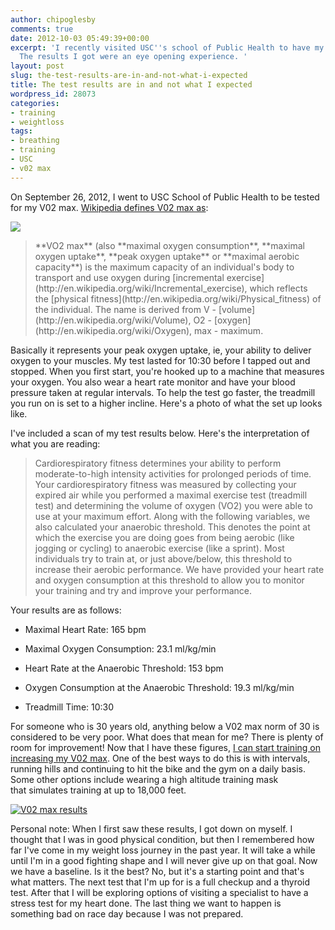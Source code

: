 ```yaml
---
author: chipoglesby
comments: true
date: 2012-10-03 05:49:39+00:00
excerpt: 'I recently visited USC''s school of Public Health to have my V02 max tested.
  The results I got were an eye opening experience. '
layout: post
slug: the-test-results-are-in-and-not-what-i-expected
title: The test results are in and not what I expected
wordpress_id: 28073
categories:
- training
- weightloss
tags:
- breathing
- training
- USC
- v02 max
---
```


On September 26, 2012, I went to USC School of Public Health to be tested for my V02 max. [Wikipedia defines V02 max as](http://en.wikipedia.org/wiki/VO2_max):

![](https://storage.googleapis.com/www.chipoglesby.com/vo2-202x300.jpeg)


<blockquote>**VO2 max** (also **maximal oxygen consumption**, **maximal oxygen uptake**, **peak oxygen uptake** or **maximal aerobic capacity**) is the maximum capacity of an individual's body to transport and use oxygen during [incremental exercise](http://en.wikipedia.org/wiki/Incremental_exercise), which reflects the [physical fitness](http://en.wikipedia.org/wiki/Physical_fitness) of the individual. The name is derived from V - [volume](http://en.wikipedia.org/wiki/Volume), O2 - [oxygen](http://en.wikipedia.org/wiki/Oxygen), max - maximum.</blockquote>


Basically it represents your peak oxygen uptake, ie, your ability to deliver oxygen to your muscles. My test lasted for 10:30 before I tapped out and stopped. When you first start, you're hooked up to a machine that measures your oxygen. You also wear a heart rate monitor and have your blood pressure taken at regular intervals. To help the test go faster, the treadmill you run on is set to a higher incline. Here's a photo of what the set up looks like.

I've included a scan of my test results below. Here's the interpretation of what you are reading:


<blockquote>Cardiorespiratory fitness determines your ability to perform moderate-to-high intensity activities for prolonged periods of time. Your cardiorespiratory fitness was measured by collecting your expired air while you performed a maximal exercise test (treadmill test) and determining the volume of oxygen (VO2) you were able to use at your maximum effort. Along with the following variables, we also calculated your anaerobic threshold. This denotes the point at which the exercise you are doing goes from being aerobic (like jogging or cycling) to anaerobic exercise (like a sprint). Most individuals try to train at, or just above/below, this threshold to increase their aerobic performance. We have provided your heart rate and oxygen consumption at this threshold to allow you to monitor your training and try and improve your performance.</blockquote>


Your results are as follows:



	
  * Maximal Heart Rate: 165 bpm

	
  * Maximal Oxygen Consumption: 23.1 ml/kg/min

	
  * Heart Rate at the Anaerobic Threshold: 153 bpm

	
  * Oxygen Consumption at the Anaerobic Threshold: 19.3 ml/kg/min

	
  * Treadmill Time: 10:30




For someone who is 30 years old, anything below a V02 max norm of 30 is considered to be very poor. What does that mean for me? There is plenty of room for improvement! Now that I have these figures, [I can start training on increasing my V02 max](http://www.active.com/running/Articles/How-to-Maximize-Your-VO2max-Training.htm). One of the best ways to do this is with intervals, running hills and continuing to hit the bike and the gym on a daily basis. Some other options include wearing a high altitude training mask that simulates training at up to 18,000 feet.







[![V02 max results](http://farm9.staticflickr.com/8459/8049528566_91b95629b3.jpg)](http://www.flickr.com/photos/chipoglesby/8049528566/)







Personal note: When I first saw these results, I got down on myself. I thought that I was in good physical condition, but then I remembered how far I've come in my weight loss journey in the past year. It will take a while until I'm in a good fighting shape and I will never give up on that goal. Now we have a baseline. Is it the best? No, but it's a starting point and that's what matters. The next test that I'm up for is a full checkup and a thyroid test. After that I will be exploring options of visiting a specialist to have a stress test for my heart done. The last thing we want to happen is something bad on race day because I was not prepared.






